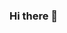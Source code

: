 ### Hi there 👋

<!--
**necdetcan/necdetcan** is a ✨ _special_ ✨ repository because its `README.md` (this file) appears on your GitHub profile.



- 🔭 I am currently a computer engineering student at Sakarya University.
- 🌱 I’m currently learning Vue.js
- 💬 Ask me about C# and Javascript
- 📫 How to reach me: necdetcanozbek@gmail.com


